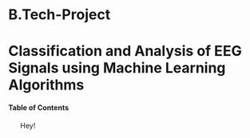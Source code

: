 # B.Tech-Project
<h1>Classification and Analysis of EEG Signals using Machine Learning Algorithms</h1>
<h4>Table of Contents</h4>
<ol>Hey!</ol>
